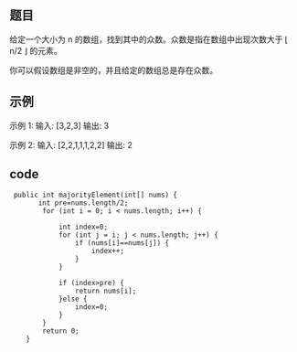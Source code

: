 ## 题目
给定一个大小为 n 的数组，找到其中的众数。众数是指在数组中出现次数大于 ⌊ n/2 ⌋ 的元素。

你可以假设数组是非空的，并且给定的数组总是存在众数。


## 示例
示例 1:
输入: [3,2,3]
输出: 3

示例 2:
输入: [2,2,1,1,1,2,2]
输出: 2

## code
```
 public int majorityElement(int[] nums) {
       int pre=nums.length/2;
		for (int i = 0; i < nums.length; i++) {
			
			int index=0;
			for (int j = i; j < nums.length; j++) {
				if (nums[i]==nums[j]) {
					index++;
				}
			}
			
			if (index>pre) {
				return nums[i];
			}else {
				index=0;
			}
		}
		return 0; 
    }
```

